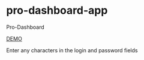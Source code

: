 # pro-dashboard-app
Pro-Dashboard

[DEMO](https://pro-dashboard-app.netlify.app/)

Enter any characters in the login and password fields
